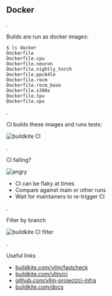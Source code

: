 ## Docker

.

Builds are run as docker images:

```console
$ ls docker
Dockerfile
Dockerfile.cpu
Dockerfile.neuron
Dockerfile.nightly_torch
Dockerfile.ppc64le
Dockerfile.rocm
Dockerfile.rocm_base
Dockerfile.s390x
Dockerfile.tpu
Dockerfile.xpu
```

.

CI builds these images and runs tests:

![buildkite CI](static/buildkite-ci-example.png)

<!-- .element: style="display: block; height: 75vh; width: 100%"-->

.

CI failing?

![angry](static/rage-angry.gif)

<!-- .element: style="display: block"-->

- CI can be flaky at times
- Compare against main or other runs
- Wait for maintainers to re-trigger CI

.

Filter by branch

![buildkite CI filter](static/buildkite-ci-filter.png)

<!-- .element: style="display: block; height: 75vh; width: 100%"-->

.

Useful links

- [buildkite.com/vllm/fastcheck](https://buildkite.com/vllm/fastcheck)
- [buildkite.com/vllm/ci](https://buildkite.com/vllm/ci)
- [github.com/vllm-project/ci-infra](https://github.com/vllm-project/ci-infra)
- [buildkite.com/docs](https://buildkite.com/docs)

<!-- .element: class="noautofragment" -->
